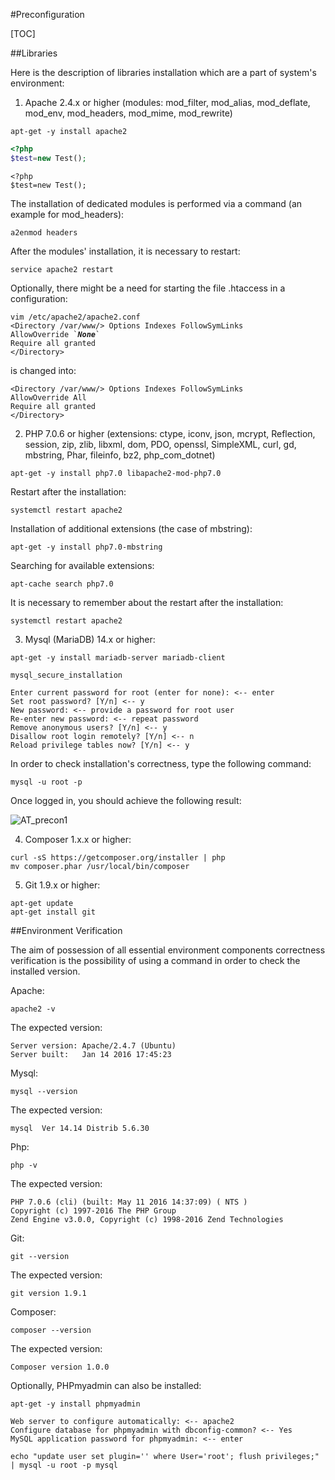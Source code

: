 #Preconfiguration  

[TOC]


##Libraries  

Here is the description of libraries installation which are a part of system's environment:
  
1. Apache 2.4.x or higher (modules: mod_filter, mod_alias, mod_deflate, mod_env, mod_headers, mod_mime, mod_rewrite)  
```
apt-get -y install apache2
```

```php
<?php
$test=new Test();
```


```
<?php
$test=new Test();
```

The installation of dedicated modules is performed via a command (an example for mod_headers):
<pre><code>a2enmod headers</code></pre>  
After the modules' installation, it is necessary to restart:
<pre><code>service apache2 restart</code></pre>
Optionally, there might be a need for starting the file .htaccess in a configuration:
<pre><code>vim /etc/apache2/apache2.conf
&lt;Directory /var/www/&gt; Options Indexes FollowSymLinks  
AllowOverride `<b><i>None</i></b>`
Require all granted
&lt;/Directory&gt;</code></pre>
is changed into:
<pre><code>&lt;Directory /var/www/&gt; Options Indexes FollowSymLinks
AllowOverride All
Require all granted
&lt;/Directory&gt;</code></pre>
2. PHP 7.0.6 or higher (extensions: ctype, iconv, json, mcrypt, Reflection, session, zip, zlib, libxml, dom, PDO, openssl, SimpleXML, curl, gd, mbstring, Phar, fileinfo, bz2, php_com_dotnet)  
<pre><code>apt-get -y install php7.0 libapache2-mod-php7.0</code></pre>
Restart after the installation:
<pre><code>systemctl restart apache2</code></pre>
Installation of additional extensions (the case of mbstring):
<pre><code>apt-get -y install php7.0-mbstring</code></pre>
Searching for available extensions:
<pre><code>apt-cache search php7.0 </code></pre>
It is necessary to remember about the restart after the installation:
<pre><code>systemctl restart apache2</code></pre>
3. Mysql (MariaDB) 14.x or higher:
<pre><code>apt-get -y install mariadb-server mariadb-client</code></pre>  
<pre><code>mysql_secure_installation</code></pre>  
<pre><code>Enter current password for root (enter for none): <-- enter
Set root password? [Y/n] <-- y
New password: <-- provide a password for root user
Re-enter new password: <-- repeat password
Remove anonymous users? [Y/n] <-- y
Disallow root login remotely? [Y/n] <-- n
Reload privilege tables now? [Y/n] <-- y</code></pre>
In order to check installation's correctness, type the following command:
<pre><code>mysql -u root -p</code></pre>
Once logged in, you should achieve the following result:
  
  ![AT_precon1](../img/docs/installation/preconfiguration/AT_precon1.png)
  
4. Composer 1.x.x or higher:
<pre><code>curl -sS https://getcomposer.org/installer | php
mv composer.phar /usr/local/bin/composer</code></pre>
5. Git 1.9.x or higher:
<pre><code>apt-get update
apt-get install git</code></pre>
  
##Environment Verification  
  
The aim of possession of all essential environment components correctness verification is the possibility of using a command in order to check the installed version.
  
Apache:
  
<pre><code>apache2 -v</code></pre>
  
The expected version:
  
<pre><code>Server version: Apache/2.4.7 (Ubuntu)
Server built:   Jan 14 2016 17:45:23</code></pre>
  
Mysql:
  
<pre><code>mysql --version</code></pre>
  
The expected version:
  
<pre><code>mysql  Ver 14.14 Distrib 5.6.30</code></pre>
  
Php:
  
<pre><code>php -v</code></pre>
  
The expected version:
  
<pre><code>PHP 7.0.6 (cli) (built: May 11 2016 14:37:09) ( NTS )
Copyright (c) 1997-2016 The PHP Group
Zend Engine v3.0.0, Copyright (c) 1998-2016 Zend Technologies</code></pre>
  
Git:
  
<pre><code>git --version</code></pre>
  
The expected version:
  
<pre><code>git version 1.9.1</code></pre>
  
Composer:
  
<pre><code>composer --version</code></pre>
  
The expected version:
  
<pre><code>Composer version 1.0.0</code></pre>
  
Optionally, PHPmyadmin can also be installed:
  
<pre><code>apt-get -y install phpmyadmin</code></pre>
  
<pre><code>Web server to configure automatically: <-- apache2
Configure database for phpmyadmin with dbconfig-common? <-- Yes
MySQL application password for phpmyadmin: <-- enter</code></pre>
  
<pre><code>echo "update user set plugin='' where User='root'; flush privileges;" | mysql -u root -p mysql</code></pre>
  
